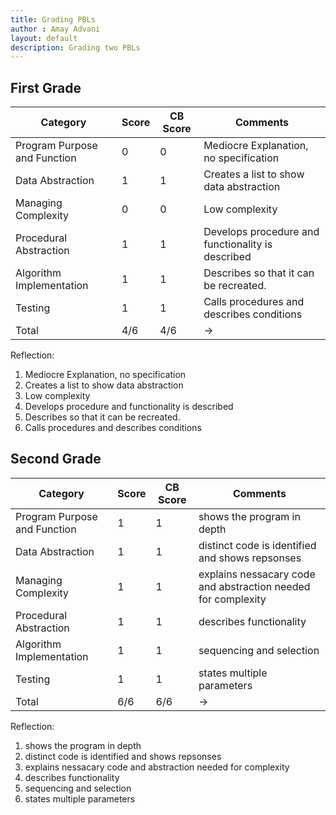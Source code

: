 ```yaml
---
title: Grading PBLs
author : Amay Advani
layout: default
description: Grading two PBLs
---
```


## First Grade

| Category                | Score | CB Score | Comments |
|------------------------|-------|----------|----------|
| Program Purpose and Function | 0 | 0  | Mediocre Explanation, no specification   |
| Data Abstraction       | 1 | 1 | Creates a list to show data abstraction     |
| Managing Complexity    | 0 | 0 | Low complexity     |
| Procedural Abstraction | 1 | 1 | Develops procedure and functionality is described       |
| Algorithm Implementation| 1 | 1 | Describes so that it can be recreated.       |
| Testing                | 1 | 1 | Calls procedures and describes conditions      |
| Total                | 4/6 | 4/6 |    ->      |

Reflection: 

1) Mediocre Explanation, no specification
2) Creates a list to show data abstraction 
3) Low complexity  
4) Develops procedure and functionality is described 
5) Describes so that it can be recreated.
6) Calls procedures and describes conditions 


## Second Grade

| Category                | Score | CB Score | Comments |
|------------------------|-------|----------|----------|
| Program Purpose and Function | 1 | 1 | shows the program in depth       |
| Data Abstraction       | 1 | 1 | distinct code is identified and shows repsonses         |
| Managing Complexity    | 1 | 1 | explains nessacary code and abstraction needed for complexity         |
| Procedural Abstraction | 1 | 1 | describes functionality        |
| Algorithm Implementation| 1 | 1 | sequencing and selection   |
| Testing                | 1 | 1 | states multiple parameters       |
| Total             | 6/6 | 6/6 | ->      |

Reflection: 

1) shows the program in depth
2) distinct code is identified and shows repsonses
3) explains nessacary code and abstraction needed for complexity
4) describes functionality
5) sequencing and selection
6) states multiple parameters